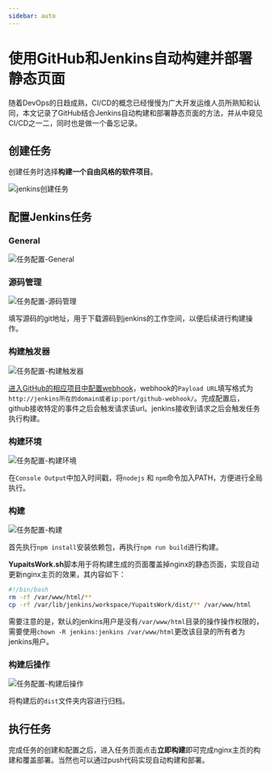```yaml
---
sidebar: auto
---
```

# 使用GitHub和Jenkins自动构建并部署静态页面

随着DevOps的日趋成熟，CI/CD的概念已经慢慢为广大开发运维人员所熟知和认同，本文记录了GitHub结合Jenkins自动构建和部署静态页面的方法，并从中窥见CI/CD之一二，同时也是做一个备忘记录。

<!-- more -->

## 创建任务

创建任务时选择**构建一个自由风格的软件项目**。

![jenkins创建任务]($withBase('/images/使用GitHub和Jenkins自动构建并部署静态页面/jenkins创建任务.png'))

## 配置Jenkins任务

### General

![任务配置-General]($withBase('/images/使用GitHub和Jenkins自动构建并部署静态页面/任务配置-General.png'))

### 源码管理

![任务配置-源码管理]($withBase('/images/使用GitHub和Jenkins自动构建并部署静态页面/任务配置-源码管理.png'))

填写源码的git地址，用于下载源码到jenkins的工作空间，以便后续进行构建操作。

### 构建触发器

![任务配置-构建触发器]($withBase('/images/使用GitHub和Jenkins自动构建并部署静态页面/任务配置-构建触发器.png'))

[进入GitHub的相应项目中配置webhook](https://github.com/YupaiTS/yupaits-work/settings/hooks)，webhook的`Payload URL`填写格式为`http://jenkins所在的domain或者ip:port/github-webhook/`。完成配置后，github接收特定的事件之后会触发请求该url。jenkins接收到请求之后会触发任务执行构建。

### 构建环境

![任务配置-构建环境]($withBase('/images/使用GitHub和Jenkins自动构建并部署静态页面/任务配置-构建环境.png'))

在`Console Output`中加入时间戳，将`nodejs` 和 `npm`命令加入PATH，方便进行全局执行。

### 构建

![任务配置-构建]($withBase('/images/使用GitHub和Jenkins自动构建并部署静态页面/任务配置-构建.png'))

首先执行`npm install`安装依赖包，再执行`npm run build`进行构建。

**YupaitsWork.sh**脚本用于将构建生成的页面覆盖掉nginx的静态页面，实现自动更新nginx主页的效果，其内容如下：

```bash
#!/bin/bash
rm -rf /var/www/html/**
cp -rf /var/lib/jenkins/workspace/YupaitsWork/dist/** /var/www/html
```

需要注意的是，默认的jenkins用户是没有`/var/www/html`目录的操作操作权限的，需要使用`chown -R jenkins:jenkins /var/www/html`更改该目录的所有者为jenkins用户。

### 构建后操作

![任务配置-构建后操作]($withBase('/images/使用GitHub和Jenkins自动构建并部署静态页面/任务配置-构建后操作.png'))

将构建后的`dist`文件夹内容进行归档。

## 执行任务

完成任务的创建和配置之后，进入任务页面点击**立即构建**即可完成nginx主页的构建和覆盖部署。当然也可以通过push代码实现自动构建和部署。